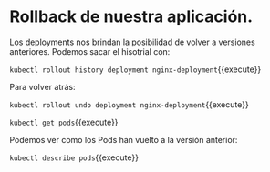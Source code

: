 # Rollback de nuestra aplicación.

Los deployments nos brindan la posibilidad de volver a versiones anteriores. Podemos sacar el hisotrial con:

`kubectl rollout history deployment nginx-deployment`{{execute}}

Para volver atrás:

`kubectl rollout undo deployment nginx-deployment`{{execute}}

`kubectl get pods`{{execute}}

Podemos ver como los Pods han vuelto a la versión anterior:

`kubectl describe pods`{{execute}}